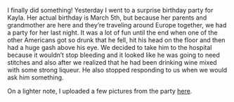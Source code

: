 I finally did something! Yesterday I went to a surprise birthday party for Kayla. Her actual birthday is March 5th, but because her parents and grandmother are here and they’re traveling around Europe together, we had a party for her last night. It was a lot of fun until the end when one of the other Americans got so drunk that he fell, hit his head on the floor and then had a huge gash above his eye. We decided to take him to the hospital because it wouldn’t stop bleeding and it looked like he was going to need stitches and also after we realized that he had been drinking wine mixed with some strong liqueur. He also stopped responding to us when we would ask him something.

On a lighter note, I uploaded a few pictures from the party [here](http://picasaweb.google.com/seifertalex/Parties).